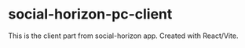 # social-horizon-pc-client
This is the client part from social-horizon app. Created with React/Vite. 
